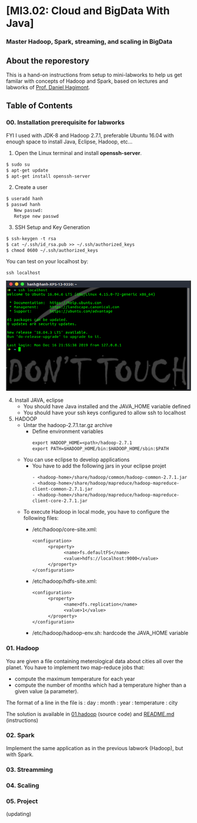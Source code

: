 # [MI3.02: Cloud and BigData With Java]


###  Master Hadoop, Spark, streaming, and scaling in BigData


## About the reporestory

This is a hand-on instructions from setup to mini-labworks to help us get familar with concepts of Hadoop and Spark, based on lectures and labworks of [Prof. Daniel Hagimont](http://sd-127206.dedibox.fr/hagimont/).


## Table of Contents

### 00. Installation prerequisite for labworks
FYI I used with JDK-8 and Hadoop 2.7.1, preferable Ubuntu 16.04 with enough space to install Java, Eclipse, Hadoop, etc...

1. Open the Linux terminal and install __openssh-server__.
```console
$ sudo su
$ apt-get update
$ apt-get install openssh-server
```
2. Create a user
```
$ useradd hanh 
$ passwd hanh 
   New passwd: 
   Retype new passwd 
```
3. SSH Setup and Key Generation

```
$ ssh-keygen -t rsa 
$ cat ~/.ssh/id_rsa.pub >> ~/.ssh/authorized_keys 
$ chmod 0600 ~/.ssh/authorized_keys 
```
You can test on your localhost by:
```
ssh localhost
```
![](./img/ssh_localhost.png)

4. Install JAVA, eclipse
   - You should have Java installed and the JAVA_HOME variable defined
   - You should have your ssh keys configured to allow ssh to localhost
5. HADOOP
   - Untar the hadoop-2.7.1.tar.gz archive
      - Define environment variables 
         ```
         export HADOOP_HOME=<path>/hadoop-2.7.1 
         export PATH=$HADOOP_HOME/bin:$HADOOP_HOME/sbin:$PATH
         ```
   - You can use eclipse to develop applications
      - You have to add the following jars in your eclipse projet
         ```
         - <hadoop-home>/share/hadoop/common/hadoop-common-2.7.1.jar
         - <hadoop-home>/share/hadoop/mapreduce/hadoop-mapreduce-client-common-2.7.1.jar
         - <hadoop-home>/share/hadoop/mapreduce/hadoop-mapreduce-client-core-2.7.1.jar
         ```
   - To execute Hadoop in local mode, you have to configure the following files:
      - <hadoop-home>/etc/hadoop/core-site.xml:

         ```
         <configuration>
               <property>
                     <name>fs.defaultFS</name>
                     <value>hdfs://localhost:9000</value>
               </property>
         </configuration>
         ```

      - <hadoop-home>/etc/hadoop/hdfs-site.xml:

         ```
         <configuration>
               <property>
                     <name>dfs.replication</name>
                     <value>1</value>
               </property>
         </configuration>
         ```

      - <hadoop-home>/etc/hadoop/hadoop-env.sh:
            hardcode the JAVA_HOME variable

### 01. Hadoop
You are given a file containing meterological data about cities all over the planet. You have to implement two map-reduce jobs that:
- compute the maximum temperature for each year
- compute the number of months which had a temperature higher than a given value (a parameter).

The format of a line in the file is : day : month : year : temperature : city

The solution is available in [01.hadoop](https://github.com/honghanhh/bigdata/blob/master/01.hadoop/Meteorology/src/MaxTemp.java) (source code) 
and [README.md](https://github.com/honghanhh/bigdata/blob/master/01.hadoop/README.md) (instructions)
### 02. Spark
Implement the same application as in the previous labwork (Hadoop), but with Spark.
### 03. Streamming
### 04. Scaling
### 05. Project
(updating)

